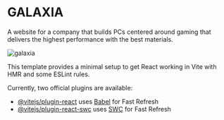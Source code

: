 # GALAXIA

A website for a company that builds PCs centered around gaming that delivers the highest performance with the best materials.

![galaxia](https://github.com/kaitlynlie/galaxia_pcs/assets/87097847/c4c78b75-5dc1-443e-8ef6-c89b17c2439a)

This template provides a minimal setup to get React working in Vite with HMR and some ESLint rules.

Currently, two official plugins are available:

- [@vitejs/plugin-react](https://github.com/vitejs/vite-plugin-react/blob/main/packages/plugin-react/README.md) uses [Babel](https://babeljs.io/) for Fast Refresh
- [@vitejs/plugin-react-swc](https://github.com/vitejs/vite-plugin-react-swc) uses [SWC](https://swc.rs/) for Fast Refresh
